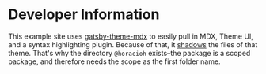 # Developer Information

This example site uses [gatsby-theme-mdx](https://github.com/horacioh/gatsby-theme-mdx) to easily pull in MDX, Theme UI, and a syntax highlighting plugin. Because of that, it [shadows](https://www.gatsbyjs.org/docs/themes/shadowing/) the files of that theme. That's why the directory `@horacioh` exists–the package is a scoped package, and therefore needs the scope as the first folder name.

